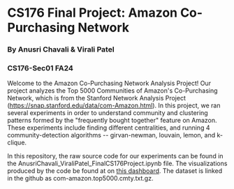 # CS176 Final Project: Amazon Co-Purchasing Network
### By Anusri Chavali & Virali Patel
### CS176-Sec01 FA24

Welcome to the Amazon Co-Purchasing Network Analysis Project! Our project analyzes the Top 5000 Communities of Amazon's Co-Purchasing Network, which is from the Stanford Network Analysis Project (https://snap.stanford.edu/data/com-Amazon.html). In this project, we ran several experiments in order to understand community and clustering patterns formed by the "frequently bought together" feature on Amazon. These experiments include finding different centralities, and running 4 community-detection algorithms -- girvan-newman, louvain, lemon, and k-clique. 

In this repository, the raw source code for our experiments can be found in the AnusriChavali_ViraliPatel_FinalCS176Project.ipynb file. The visualizations produced by the code be found at on [this dashboard](https://viralipatel345.github.io/FinalCS176Project_dashboard/FinalCS176Project_dashboard_clean.html). The dataset is linked in the github as com-amazon.top5000.cmty.txt.gz. 